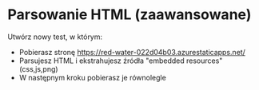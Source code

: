 # Parsowanie HTML (zaawansowane)

Utwórz nowy test, w którym:
- Pobierasz stronę https://red-water-022d04b03.azurestaticapps.net/
- Parsujesz HTML i ekstrahujesz źródła "embedded resources" (css,js,png)
- W następnym kroku pobierasz je równolegle



